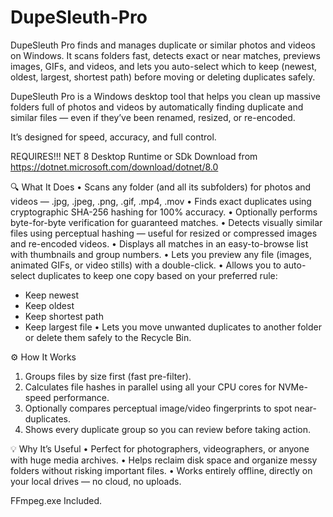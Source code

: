 # DupeSleuth-Pro
DupeSleuth Pro finds and manages duplicate or similar photos and videos on Windows. It scans folders fast, detects exact or near matches, previews images, GIFs, and videos, and lets you auto-select which to keep (newest, oldest, largest, shortest path) before moving or deleting duplicates safely.

DupeSleuth Pro is a Windows desktop tool that helps you clean up massive folders full of photos and videos by automatically finding duplicate and similar files — even if they’ve been renamed, resized, or re-encoded.

It’s designed for speed, accuracy, and full control.

REQUIRES!!!
NET 8 Desktop Runtime or SDk
Download from
https://dotnet.microsoft.com/download/dotnet/8.0

🔍 What It Does
• Scans any folder (and all its subfolders) for photos and videos — .jpg, .jpeg, .png, .gif, .mp4, .mov
• Finds exact duplicates using cryptographic SHA-256 hashing for 100% accuracy.
• Optionally performs byte-for-byte verification for guaranteed matches.
• Detects visually similar files using perceptual hashing — useful for resized or compressed images and re-encoded videos.
• Displays all matches in an easy-to-browse list with thumbnails and group numbers.
• Lets you preview any file (images, animated GIFs, or video stills) with a double-click.
• Allows you to auto-select duplicates to keep one copy based on your preferred rule:
  - Keep newest
  - Keep oldest
  - Keep shortest path
  - Keep largest file
• Lets you move unwanted duplicates to another folder or delete them safely to the Recycle Bin.

⚙️ How It Works
1. Groups files by size first (fast pre-filter).
2. Calculates file hashes in parallel using all your CPU cores for NVMe-speed performance.
3. Optionally compares perceptual image/video fingerprints to spot near-duplicates.
4. Shows every duplicate group so you can review before taking action.

💡 Why It’s Useful
• Perfect for photographers, videographers, or anyone with huge media archives.
• Helps reclaim disk space and organize messy folders without risking important files.
• Works entirely offline, directly on your local drives — no cloud, no uploads.

FFmpeg.exe Included.
